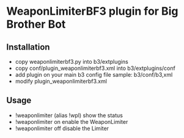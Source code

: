 # WeaponLimiterBF3 plugin for Big Brother Bot #

## Installation ##
* copy weaponlimiterbf3.py into b3/extplugins
* copy conf/plugin_weaponlimiterbf3.xml into b3/extplugins/conf
* add plugin on your main b3 config file
sample: b3/conf/b3,xml
    <plugin name="teamspeakbf" config="@conf/extplugins/plugin_teamspeakbf.xml"/>
* modify plugin_weaponlimiterbf3.xml

## Usage ##
* !weaponlimiter (alias !wpl) show the status
* !weaponlimiter on enable the WeaponLimiter
* !weaponlimiter off disable the Limiter
